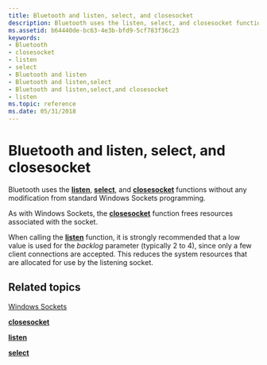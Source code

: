 ```yaml
---
title: Bluetooth and listen, select, and closesocket
description: Bluetooth uses the listen, select, and closesocket functions without any modification from standard Windows Sockets programming.
ms.assetid: b64440de-bc63-4e3b-bfd9-5cf783f36c23
keywords:
- Bluetooth
- closesocket
- listen
- select
- Bluetooth and listen
- Bluetooth and listen,select
- Bluetooth and listen,select,and closesocket
- listen
ms.topic: reference
ms.date: 05/31/2018
---
```


# Bluetooth and listen, select, and closesocket

Bluetooth uses the [**listen**](/windows/desktop/api/winsock2/nf-winsock2-listen), [**select**](/windows/desktop/api/winsock2/nf-winsock2-select), and [**closesocket**](/windows/desktop/api/winsock/nf-winsock-closesocket) functions without any modification from standard Windows Sockets programming.

As with Windows Sockets, the [**closesocket**](/windows/desktop/api/winsock/nf-winsock-closesocket) function frees resources associated with the socket.

When calling the [**listen**](/windows/desktop/api/winsock2/nf-winsock2-listen) function, it is strongly recommended that a low value is used for the *backlog* parameter (typically 2 to 4), since only a few client connections are accepted. This reduces the system resources that are allocated for use by the listening socket.

## Related topics

<dl> <dt>

[Windows Sockets](/windows/desktop/WinSock/windows-sockets-start-page-2)
</dt> <dt>

[**closesocket**](/windows/desktop/api/winsock/nf-winsock-closesocket)
</dt> <dt>

[**listen**](/windows/desktop/api/winsock2/nf-winsock2-listen)
</dt> <dt>

[**select**](/windows/desktop/api/winsock2/nf-winsock2-select)
</dt> </dl>

 

 
